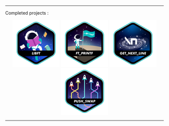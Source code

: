 
<hr>
Completed projects :
<div align="center">

[![LIBFT](https://github.com/wkf1lthy/wkf1lthy/blob/main/Badges/libft.png)](https://github.com/wkf1lthy/42_Libft)
[![PRINTF](https://github.com/wkf1lthy/wkf1lthy/blob/main/Badges/printf.png)](https://github.com/wkf1lthy/42_printf)
[![GET NEXT LINE](https://github.com/wkf1lthy/wkf1lthy/blob/main/Badges//get_next_linee.png)](https://github.com/wkf1lthy/42_GNL)
[![PUSH SWAP](https://github.com/wkf1lthy/wkf1lthy/blob/main/Badges/push_swape.png)](https://github.com/wkf1lthy/42_PushSwap)

<hr>
